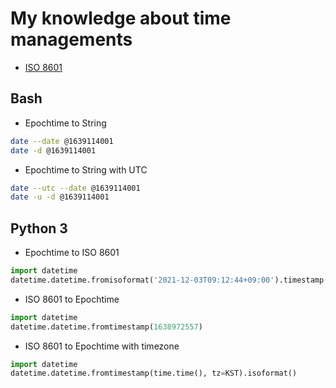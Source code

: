 # My knowledge about time managements

- [ISO 8601](https://en.wikipedia.org/wiki/ISO_8601)

## Bash

- Epochtime to String

```bash
date --date @1639114001
date -d @1639114001
```

- Epochtime to String with UTC

```bash
date --utc --date @1639114001
date -u -d @1639114001
```

## Python 3

- Epochtime to ISO 8601

```python
import datetime
datetime.datetime.fromisoformat('2021-12-03T09:12:44+09:00').timestamp()
```

- ISO 8601 to Epochtime

```python
import datetime
datetime.datetime.fromtimestamp(1638972557)
```

- ISO 8601 to Epochtime with timezone

```python
import datetime
datetime.datetime.fromtimestamp(time.time(), tz=KST).isoformat()
```
